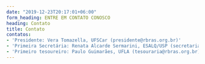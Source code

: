 ```yaml
---
date: "2019-12-23T20:17:01+06:00"
form_heading: ENTRE EM CONTATO CONOSCO
heading: Contato
title: Contato
contatos:
- 'Presidente: Vera Tomazella, UFSCar (presidente@rbras.org.br)'
- 'Primeira Secretária: Renata Alcarde Sermarini, ESALQ/USP (secretaria@rbras.org.br)'
- 'Primeiro tesoureiro: Paulo Guimarães, UFLA (tesouraria@rbras.org.br)'
---
```



